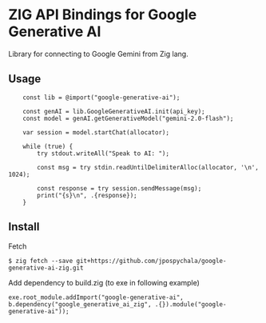 # ZIG API Bindings for Google Generative AI

Library for connecting to Google Gemini from Zig lang.

## Usage

```zig
    const lib = @import("google-generative-ai");

    const genAI = lib.GoogleGenerativeAI.init(api_key);
    const model = genAI.getGenerativeModel("gemini-2.0-flash");

    var session = model.startChat(allocator);

    while (true) {
        try stdout.writeAll("Speak to AI: ");

        const msg = try stdin.readUntilDelimiterAlloc(allocator, '\n', 1024);

        const response = try session.sendMessage(msg);
        print("{s}\n", .{response});
    }
```

## Install

Fetch
```
$ zig fetch --save git+https://github.com/jpospychala/google-generative-ai-zig.git
```

Add dependency to build.zig (to exe in following example)
```
exe.root_module.addImport("google-generative-ai", b.dependency("google_generative_ai_zig", .{}).module("google-generative-ai"));
```

